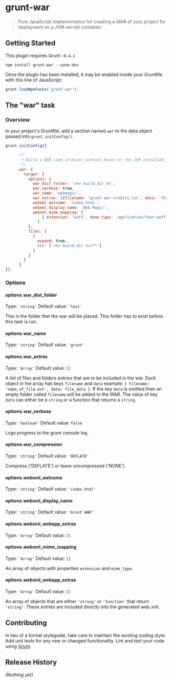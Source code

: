 # grunt-war

> Pure JavaScript implementation for creating a WAR of your project for deployment on a JVM servlet container. 

## Getting Started
This plugin requires Grunt `~0.4.2`

```shell
npm install grunt-war --save-dev
```

Once the plugin has been installed, it may be enabled inside your Gruntfile with this line of JavaScript:

```js
grunt.loadNpmTasks('grunt-war');
```

## The "war" task

### Overview
In your project's Gruntfile, add a section named `war` to the data object passed into `grunt.initConfig()`.

```js
grunt.initConfig({

      /*
       * Build a WAR (web archive) without Maven or the JVM installed.
       */
      war: {
        target: {
          options: {
            war_dist_folder: '<%= build_dir %>',
            war_verbose: true,
            war_name: 'webmagic',
            war_extras: [{filename: 'grunt-war-credits.txt', data: 'Thank you @wibobm!\n'}],
            webxml_welcome: 'index.html',
            webxml_display_name: 'Web Magic',
            webxml_mime_mapping: [
                { extension: 'woff', mime_type: 'application/font-woff' }
              ]
          },
          files: [
            {
              expand: true,
              src: ['<%= build_dir %>/**']
            }
          ]
        }
      }
});
```

### Options

#### options.war_dist_folder
Type: `'string'`
Default value: `'test'`

This is the folder that the war will be placed. This folder has to exist before this task is run.

#### options.war_name
Type: `'string'`
Default value: `'grunt'`

#### options.war_extras
Type: `'Array'`
Default value: `[]`

A list of files and folders entries that are to be included in the war. Each object in the array has
keys `filename` and `data` example: `{ filename: 'name_of_file.ext', data: file_data }`.  If the key `data`
is omitted then an empty folder called `filename` will be added to the WAR. The value of key  `data` can
either be a `string` or a function that returns a `string`.

#### options.war_verbose
Type: `'boolean'`
Default value: `false`

Logs progress to the grunt console log.

#### options.war_compression
Type: `'string'`
Default value: `'DEFLATE'`

Compress ('DEFLATE') or leave uncompressed ('NONE').

#### options.webxml_welcome
Type: `'string'`
Default value: `'index.html'`

#### options.webxml_display_name
Type: `'string'`
Default value: `'Grunt WAR'`

#### options.webxml_webapp_extras
Type: `'Array'`
Default value: `[]`

#### options.webxml_mime_mapping
Type: `'Array'`
Default value: `[]`

An array of objects with properties `extension` and `mime_type`.

#### options.webxml_webapp_extras
Type: `'Array'`
Default value: `[]`

An array of objects that are either `'string'` or `'function'` that return `'string'`.  These entries are
included directly into the generated web.xml.

## Contributing
In lieu of a formal styleguide, take care to maintain the existing coding style. Add unit tests for any new or changed functionality. Lint and test your code using [Grunt](http://gruntjs.com/).

## Release History
_(Nothing yet)_
